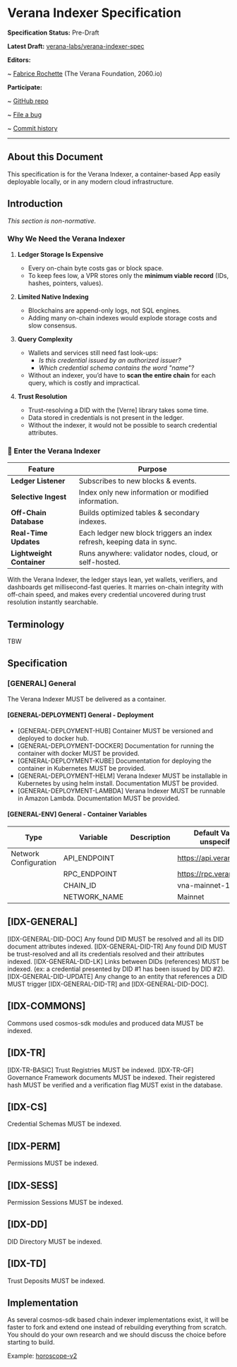 # Verana Indexer Specification

**Specification Status:** Pre-Draft

**Latest Draft:** [verana-labs/verana-indexer-spec](https://github.com/verana-labs/verana-indexer-spec)

**Editors:**

~ [Fabrice Rochette](https://www.linkedin.com/in/fabricerochette) (The Verana Foundation, 2060.io)

<!-- -->

**Participate:**

~ [GitHub repo](https://github.com/verana-labs/verana-indexer-spec)

~ [File a bug](https://github.com/verana-labs/verana-indexer-spec/issues)

~ [Commit history](https://github.com/verana-labs/verana-indexer-spec/commits/main)

---

## About this Document

This specification is for the Verana Indexer, a container-based App easily deployable locally, or in any modern cloud infrastructure.

## Introduction

*This section is non-normative.*

### Why We Need the Verana Indexer

1. **Ledger Storage Is Expensive**  
   * Every on-chain byte costs gas or block space.  
   * To keep fees low, a VPR stores only the **minimum viable record** (IDs, hashes, pointers, values).

2. **Limited Native Indexing**  
   * Blockchains are append-only logs, not SQL engines.  
   * Adding many on-chain indexes would explode storage costs and slow consensus.

3. **Query Complexity**  
   * Wallets and services still need fast look-ups:  
     - *Is this credential issued by an authorized issuer?*  
     - *Which credential schema contains the word "name"?*  
   * Without an indexer, you’d have to **scan the entire chain** for each query, which is costly and impractical.

4. **Trust Resolution**
   * Trust-resolving a DID with the [Verre] library takes some time.
   * Data stored in credentials is not present in the ledger.
   * Without the indexer, it would not be possible to search credential attributes.

### 🔧 Enter the Verana Indexer

| Feature | Purpose |
|---------|---------|
| **Ledger Listener** | Subscribes to new blocks & events. |
| **Selective Ingest** | Index only new information or modified information. |
| **Off-Chain Database** | Builds optimized tables & secondary indexes. |
| **Real-Time Updates** | Each ledger new block triggers an index refresh, keeping data in sync. |
| **Lightweight Container** | Runs anywhere: validator nodes, cloud, or self-hosted. |

With the Verana Indexer, the ledger stays lean, yet wallets, verifiers, and dashboards get millisecond-fast queries. It marries on-chain integrity with off-chain speed, and makes every credential uncovered during trust resolution instantly searchable.

## Terminology

TBW

## Specification

### [GENERAL] General

The Verana Indexer MUST be delivered as a container.

#### [GENERAL-DEPLOYMENT] General - Deployment

- [GENERAL-DEPLOYMENT-HUB] Container MUST be versioned and deployed to docker hub.
- [GENERAL-DEPLOYMENT-DOCKER] Documentation for running the container with docker MUST be provided.
- [GENERAL-DEPLOYMENT-KUBE] Documentation for deploying the container in Kubernetes MUST be provided.
- [GENERAL-DEPLOYMENT-HELM] Verana Indexer MUST be installable in Kubernetes by using helm install. Documentation MUST be provided.
- [GENERAL-DEPLOYMENT-LAMBDA] Verana Indexer MUST be runnable in Amazon Lambda. Documentation MUST be provided.

#### [GENERAL-ENV] General - Container Variables

| Type                   |Variable       | Description | Default Value (if unspecified) |
|------------------------|---------------|-----|----------------------------------|
| Network Configuration  | API_ENDPOINT  |     | https://api.verana.network       |
|                        | RPC_ENDPOINT  |     | https://rpc.verana.network       |
|                        | CHAIN_ID      |     | vna-mainnet-1       |
|                        | NETWORK_NAME  |     | Mainnet       |

## [IDX-GENERAL]

[IDX-GENERAL-DID-DOC] Any found DID MUST be resolved and all its DID document attributes indexed.
[IDX-GENERAL-DID-TR] Any found DID MUST be trust-resolved and all its credentials resolved and their attributes indexed.
[IDX-GENERAL-DID-LK] Links between DIDs (references) MUST be indexed. (ex: a credential presented by DID #1 has been issued by DID #2).
[IDX-GENERAL-DID-UPDATE] Any change to an entity that references a DID MUST trigger [IDX-GENERAL-DID-TR] and [IDX-GENERAL-DID-DOC].

## [IDX-COMMONS]

Commons used cosmos-sdk modules and produced data MUST be indexed.

## [IDX-TR]

[IDX-TR-BASIC] Trust Registries MUST be indexed.
[IDX-TR-GF] Governance Framework documents MUST be indexed. Their registered hash MUST be verified and a verification flag MUST exist in the database.

## [IDX-CS]

Credential Schemas MUST be indexed.

## [IDX-PERM]

Permissions MUST be indexed.

## [IDX-SESS]

Permission Sessions MUST be indexed.

## [IDX-DD]

DID Directory MUST be indexed.

## [IDX-TD]

Trust Deposits MUST be indexed.

## Implementation

As several cosmos-sdk based chain indexer implementations exist, it will be faster to fork and extend one instead of rebuilding everything from scratch. You should do your own research and we should discuss the choice before starting to build.

Example: [horoscope-v2](https://github.com/aura-nw/horoscope-v2/)
